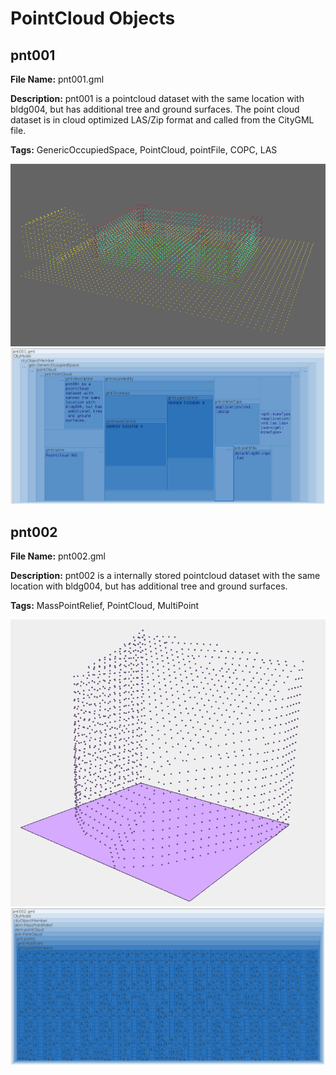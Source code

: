 # PointCloud Objects

## pnt001

**File Name:** pnt001.gml

**Description:** pnt001 is a pointcloud dataset with the same location with bldg004, but has additional tree and ground surfaces. The point cloud dataset is in cloud optimized LAS/Zip format and called from the CityGML file.

**Tags:** GenericOccupiedSpace, PointCloud, pointFile, COPC, LAS


![pnt001](images/pnt001.png)
![pnt001 base](images/pnt001_base.png)

## pnt002

**File Name:** pnt002.gml

**Description:** pnt002 is a internally stored pointcloud dataset with the same location with bldg004, but has additional tree and ground surfaces.

**Tags:** MassPointRelief, PointCloud, MultiPoint


![pnt002](images/pnt002.png)
![pnt002 base](images/pnt002_base.png)